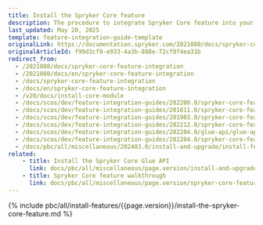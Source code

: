 ```yaml
---
title: Install the Spryker Core feature
description: The procedure to integrate Spryker Core feature into your Spryker Cloud Commerce OS project.
last_updated: May 20, 2025
template: feature-integration-guide-template
originalLink: https://documentation.spryker.com/2021080/docs/spryker-core-feature-integration
originalArticleId: f99d3cf9-e933-4a3b-888e-72cf8f4ea31b
redirect_from:
  - /2021080/docs/spryker-core-feature-integration
  - /2021080/docs/en/spryker-core-feature-integration
  - /docs/spryker-core-feature-integration
  - /docs/en/spryker-core-feature-integration
  - /v20/docs/install-core-module
  - /docs/scos/dev/feature-integration-guides/202200.0/spryker-core-feature-integration.html
  - /docs/scos/dev/feature-integration-guides/201811.0/spryker-core-feature-integration.html
  - /docs/scos/dev/feature-integration-guides/201903.0/spryker-core-feature-integration.html
  - /docs/scos/dev/feature-integration-guides/202212.0/spryker-core-feature-integration.html
  - /docs/scos/dev/feature-integration-guides/202204.0/glue-api/glue-api-spryker-core-feature-integration.html
  - /docs/scos/dev/feature-integration-guides/202204.0/spryker-core-feature-integration.html
  - /docs/pbc/all/miscellaneous/202403.0/install-and-upgrade/install-features/install-the-spryker-core-feature.html
related:
    - title: Install the Spryker Core Glue API
      link: docs/pbc/all/miscellaneous/page.version/install-and-upgrade/install-glue-api/install-the-spryker-core-glue-api.html
    - title: Spryker Core feature walkthrough
      link: docs/pbc/all/miscellaneous/page.version/spryker-core-feature-overview/spryker-core-feature-overview.html
---
```


{% include pbc/all/install-features/{{page.version}}/install-the-spryker-core-feature.md %} <!-- To edit, see /_includes/pbc/all/install-features/202505.0/install-the-spryker-core-feature.md -->
